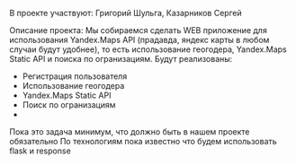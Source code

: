 В проекте участвуют: Григорий Шульга, Казарников Сергей

Описание проекта: Мы собираемся сделать WEB приложение для использования Yandex.Maps API (прадавда, яндекс карты в любом случаи будут удобнее), то есть использование геогодера, Yandex.Maps Static API и поиска по огранизациям. Будут реализованы:
* Регистрация пользователя
* Использование геогодера
* Yandex.Maps Static API
* Поиск по огранизациям
* 
Пока это задача минимум, что должно быть в нашем проекте обязательно
По технологиям пока известно что будем использовать flask и response
